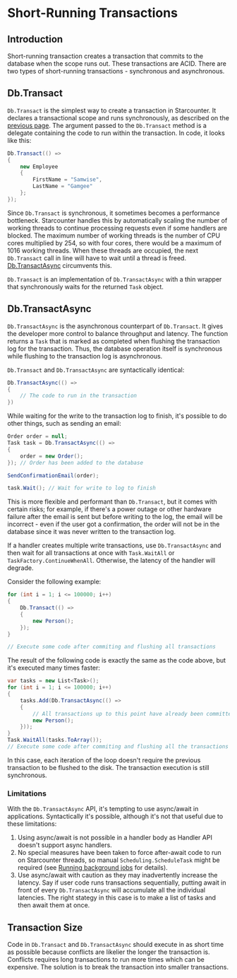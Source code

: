 # Short-Running Transactions

## Introduction

Short-running transaction creates a transaction that commits to the database when the scope runs out. These transactions are ACID. There are two types of short-running transactions - synchronous and asynchronous.

## Db.Transact

`Db.Transact` is the simplest way to create a transaction in Starcounter. It declares a transactional scope and runs synchronously, as described on the [previous page](./). The argument passed to the `Db.Transact` method is a delegate containing the code to run within the transaction. In code, it looks like this:

```csharp
Db.Transact(() =>
{
    new Employee
    {
        FirstName = "Samwise",
        LastName = "Gamgee"
    };
});
```

Since `Db.Transact` is synchronous, it sometimes becomes a performance bottleneck. Starcounter handles this by automatically scaling the number of working threads to continue processing requests even if some handlers are blocked. The maximum number of working threads is the number of CPU cores multiplied by 254, so with four cores, there would be a maximum of 1016 working threads. When these threads are occupied, the next `Db.Transact` call in line will have to wait until a thread is freed. [Db.TransactAsync](short-running-transactions.md#db.transactasync) circumvents this.

`Db.Transact` is an implementation of `Db.TransactAsync` with a thin wrapper that synchronously waits for the returned `Task` object.

## Db.TransactAsync

`Db.TransactAsync` is the asynchronous counterpart of `Db.Transact`. It gives the developer more control to balance throughput and latency. The function returns a `Task` that is marked as completed when flushing the transaction log for the transaction. Thus, the database operation itself is synchronous while flushing to the transaction log is asynchronous.

`Db.Transact` and `Db.TransactAsync` are syntactically identical:

```csharp
Db.TransactAsync(() => 
{
    // The code to run in the transaction
})
```

While waiting for the write to the transaction log to finish, it's possible to do other things, such as sending an email:

```csharp
Order order = null;
Task task = Db.TransactAsync(() =>
{
    order = new Order();
}); // Order has been added to the database

SendConfirmationEmail(order);

task.Wait(); // Wait for write to log to finish
```

This is more flexible and performant than `Db.Transact`, but it comes with certain risks; for example, if there's a power outage or other hardware failure after the email is sent but before writing to the log, the email will be incorrect - even if the user got a confirmation, the order will not be in the database since it was never written to the transaction log.

If a handler creates multiple write transactions, use `Db.TransactAsync` and then wait for all transactions at once with `Task.WaitAll` or `TaskFactory.ContinueWhenAll`. Otherwise, the latency of the handler will degrade.

Consider the following example:

```csharp
for (int i = 1; i <= 100000; i++)
{
    Db.Transact(() =>
    {
        new Person();
    });
}

// Execute some code after commiting and flushing all transactions
```

The result of the following code is exactly the same as the code above, but it's executed many times faster:

```csharp
var tasks = new List<Task>();
for (int i = 1; i <= 100000; i++)
{
    tasks.Add(Db.TransactAsync(() =>
    {
        // All transactions up to this point have already been committed
        new Person();
    }));
}
Task.WaitAll(tasks.ToArray());
// Execute some code after commiting and flushing all the transactions
```

In this case, each iteration of the loop doesn't require the previous transaction to be flushed to the disk. The transaction execution is still synchronous.

### Limitations

With the `Db.TransactAsync` API, it's tempting to use async/await in applications. Syntactically it's possible, although it's not that useful due to these limitations:

1. Using async/await is not possible in a handler body as Handler API doesn't support async handlers.
2. No special measures have been taken to force after-await code to run on Starcounter threads, so manual `Scheduling.ScheduleTask` might be required \(see [Running background jobs](running-background-jobs.md) for details\).
3. Use async/await with caution as they may inadvertently increase the latency. Say if user code runs transactions sequentially, putting await in front of every `Db.TransactAsync` will accumulate all the individual latencies. The right stategy in this case is to make a list of tasks and then await them at once.

## Transaction Size

Code in `Db.Transact` and `Db.TransactAsync` should execute in as short time as possible because conflicts are likelier the longer the transaction is. Conflicts requires long transactions to run more times which can be expensive. The solution is to break the transaction into smaller transactions.

